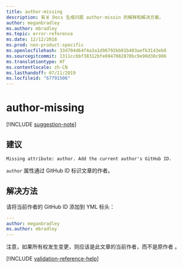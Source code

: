 ```yaml
---
title: author-missing
description: 有关 Docs 生成问题 author-missin 的解释和解决方案。
author: meganbradley
ms.author: mbradley
ms.topic: error-reference
ms.date: 12/12/2018
ms.prod: non-product-specific
ms.openlocfilehash: 33d704d64f4a3a1d96792bb01b403aefb3143eb8
ms.sourcegitcommit: 1311ccbbf38312bfe6947082870bc9e90d38c986
ms.translationtype: HT
ms.contentlocale: zh-CN
ms.lasthandoff: 07/11/2019
ms.locfileid: "67791506"
---
```

# <a name="author-missing"></a>author-missing

[!INCLUDE [suggestion-note](includes/suggestion-note.md)]

## <a name="suggestion"></a>建议

`Missing attribute: author. Add the current author's GitHub ID.`

`author` 属性通过 GitHub ID 标识文章的作者。 

## <a name="resolution"></a>解决方法

请将当前作者的 GitHub ID 添加到 YML 标头：

```yml
---
author: meganbradley
ms.author: mbradley
---
```

注意，如果所有权发生变更，则应该是此文章的当前作者，而不是原作者  。

<!--make sure to add this file to your includes folder and verify the path-->
[!INCLUDE [validation-reference-help](includes/validation-reference-help.md)]
